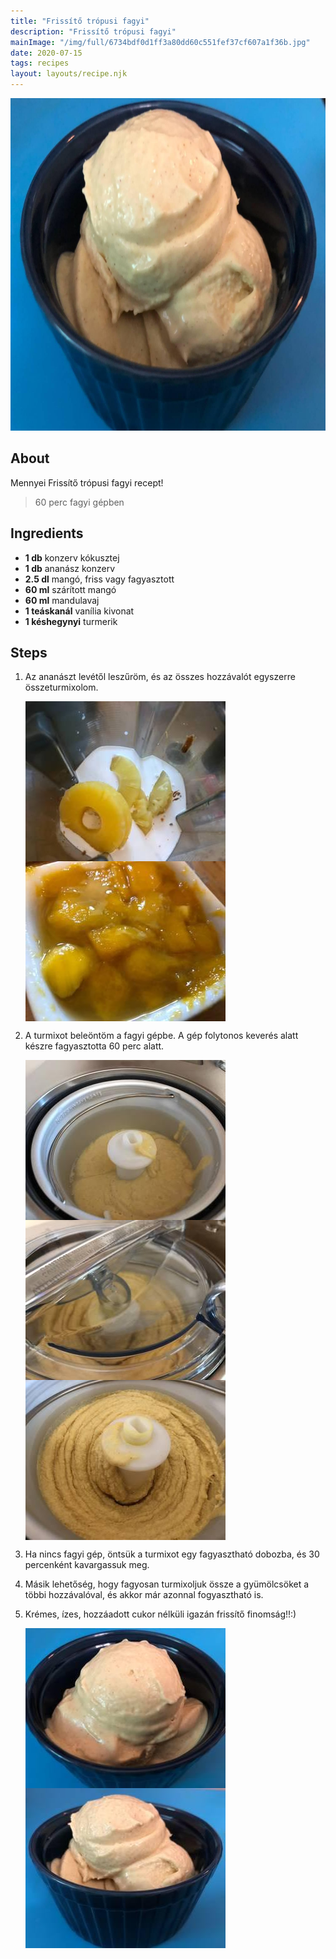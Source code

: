 ```yaml
---
title: "Frissítő trópusi fagyi"
description: "Frissítő trópusi fagyi"
mainImage: "/img/full/6734bdf0d1ff3a80dd60c551fef37cf607a1f36b.jpg"
date: 2020-07-15
tags: recipes
layout: layouts/recipe.njk
---
```

                            
<p align="center"><a href="https://cookpad.com/hu/receptek/13181335-frissito-tropusi-fagyi" rel="Recipe source page"><img width="751" height="532" src="/img/full/6734bdf0d1ff3a80dd60c551fef37cf607a1f36b.jpg"/></a></p>

## About
Mennyei Frissítő trópusi fagyi recept! 

> 60 perc fagyi gépben 

## Ingredients
* **1 db** konzerv kókusztej
* **1 db** ananász konzerv
* **2.5 dl** mangó, friss vagy fagyasztott
* **60 ml** szárított mangó
* **60 ml** mandulavaj
* **1 teáskanál** vanília kivonat
* **1 késhegynyi** turmerik

## Steps

1. Az ananászt levétől leszűröm, és az összes hozzávalót egyszerre összeturmixolom.
 
    <p><img width="320" height="256" align="left" src="/img/full/d63a73071f6f526d0673b87af15d155e7f617be6.jpg"/></p><p><img width="320" height="256" align="left" src="/img/full/47ad6e3eebc906791a0ae8eef7cdf336ab6d93af.jpg"/></p><div style="clear: both"/>

2. A turmixot beleöntöm a fagyi gépbe. A gép folytonos keverés alatt készre fagyasztotta 60 perc alatt.
 
    <p><img width="320" height="256" align="left" src="/img/full/11f691675183639eb789e1cd02f8827ba53e6b17.jpg"/></p><p><img width="320" height="256" align="left" src="/img/full/849c6e73356f177e206772a4585450b46e4641be.jpg"/></p><p><img width="320" height="256" align="left" src="/img/full/8dc7318c80d67c33e55fbde4cb34a56a62d1d481.jpg"/></p><div style="clear: both"/>

3. Ha nincs fagyi gép, öntsük a turmixot egy fagyasztható dobozba, és 30 percenként kavargassuk meg.
 
    <div style="clear: both"/>

4. Másik lehetőség, hogy fagyosan turmixoljuk össze a gyümölcsöket a többi hozzávalóval, és akkor már azonnal fogyasztható is.
 
    <div style="clear: both"/>

5. Krémes, ízes, hozzáadott cukor nélküli igazán frissítő finomság!!:)
 
    <p><img width="320" height="256" align="left" src="/img/full/279555e5cb1a9732b36927e08f698ff6b9cb1dea.jpg"/></p><p><img width="320" height="256" align="left" src="/img/full/3b1dc661e647a84ea94c1c2e3499b51d0c1b7e12.jpg"/></p><div style="clear: both"/>

